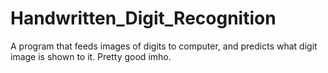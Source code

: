 # Handwritten_Digit_Recognition

A program that feeds images of digits to computer, and predicts what digit image is shown to it. Pretty good imho.
